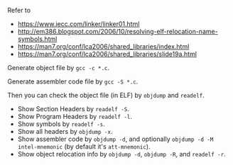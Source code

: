 Refer to

* https://www.iecc.com/linker/linker01.html
* http://em386.blogspot.com/2006/10/resolving-elf-relocation-name-symbols.html
* https://man7.org/conf/lca2006/shared_libraries/index.html
* https://man7.org/conf/lca2006/shared_libraries/slide19a.html

Generate object file by `gcc -c *.c`.

Generate assembler code file by `gcc -S *.c`.

Then you can check the object file (in ELF) by `objdump` and `readelf`.

* Show Section Headers by `readelf -S`.
* Show Program Headers by `readelf -l`.
* Show symbols by `readelf -s`.
* Show all headers by `objdump -x`.
* Show assembler code by `objdump -d`, and optionally `objdump -d -M intel-mnemonic` (by default it's `att-mnemonic`).
* Show object relocation info by `objdump -d`, `objdump -R`, and `readelf -r`.

